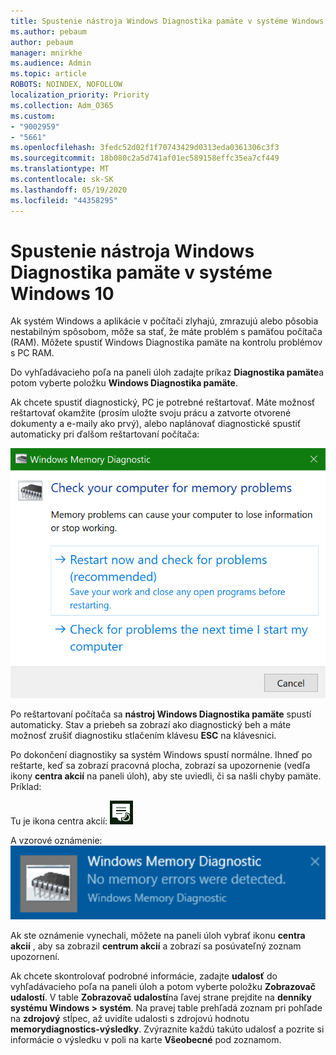 ```yaml
---
title: Spustenie nástroja Windows Diagnostika pamäte v systéme Windows 10
ms.author: pebaum
author: pebaum
manager: mnirkhe
ms.audience: Admin
ms.topic: article
ROBOTS: NOINDEX, NOFOLLOW
localization_priority: Priority
ms.collection: Adm_O365
ms.custom:
- "9002959"
- "5661"
ms.openlocfilehash: 3fedc52d02f1f70743429d0313eda0361306c3f3
ms.sourcegitcommit: 18b080c2a5d741af01ec589158effc35ea7cf449
ms.translationtype: MT
ms.contentlocale: sk-SK
ms.lasthandoff: 05/19/2020
ms.locfileid: "44358295"
---
```

# <a name="run-windows-memory-diagnostics-in-windows-10"></a>Spustenie nástroja Windows Diagnostika pamäte v systéme Windows 10

Ak systém Windows a aplikácie v počítači zlyhajú, zmrazujú alebo pôsobia nestabilným spôsobom, môže sa stať, že máte problém s pamäťou počítača (RAM). Môžete spustiť Windows Diagnostika pamäte na kontrolu problémov s PC RAM.

Do vyhľadávacieho poľa na paneli úloh zadajte príkaz **Diagnostika pamäte**a potom vyberte položku **Windows Diagnostika pamäte**. 

Ak chcete spustiť diagnostický, PC je potrebné reštartovať. Máte možnosť reštartovať okamžite (prosím uložte svoju prácu a zatvorte otvorené dokumenty a e-maily ako prvý), alebo naplánovať diagnostické spustiť automaticky pri ďalšom reštartovaní počítača:

![Windows Diagnostika pamäte](media/windows-memory-diagnostic.png)

Po reštartovaní počítača sa **nástroj Windows Diagnostika pamäte** spustí automaticky. Stav a priebeh sa zobrazí ako diagnostický beh a máte možnosť zrušiť diagnostiku stlačením klávesu **ESC** na klávesnici.

Po dokončení diagnostiky sa systém Windows spustí normálne.
Ihneď po reštarte, keď sa zobrazí pracovná plocha, zobrazí sa upozornenie (vedľa ikony **centra akcií** na paneli úloh), aby ste uviedli, či sa našli chyby pamäte. Príklad:

Tu je ikona centra akcií: ![Ikona centra akcií](media/action-center-icon.png) 

A vzorové oznámenie: ![Žiadne chyby pamäte](media/no-memory-errors.png)

Ak ste oznámenie vynechali, môžete na paneli úloh vybrať ikonu **centra akcií** , aby sa zobrazil **centrum akcií** a zobrazí sa posúvateľný zoznam upozornení.

Ak chcete skontrolovať podrobné informácie, zadajte **udalosť** do vyhľadávacieho poľa na paneli úloh a potom vyberte položku **Zobrazovač udalostí**. V table **Zobrazovač udalostí**na ľavej strane prejdite na **denníky systému Windows > systém**. Na pravej table prehľadá zoznam pri pohľade na **zdrojový** stĺpec, až uvidíte udalosti s zdrojovú hodnotu **memorydiagnostics-výsledky**. Zvýraznite každú takúto udalosť a pozrite si informácie o výsledku v poli na karte **Všeobecné** pod zoznamom.
